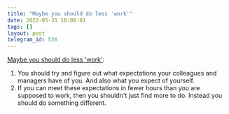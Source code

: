 ```yaml
---
title: "Maybe you should do less 'work'"
date: 2022-05-31 16:08:01
tags: []
layout: post
telegram_id: 536
---
```


[Maybe you should do less 'work'](https://www.johnwhiles.com/posts/work.html):

1. You should try and figure out what expectations your colleagues and managers have of you. And also what you expect of yourself.
2. If you can meet these expectations in fewer hours than you are supposed to work, then you shouldn't just find more to do. Instead you should do something different.
